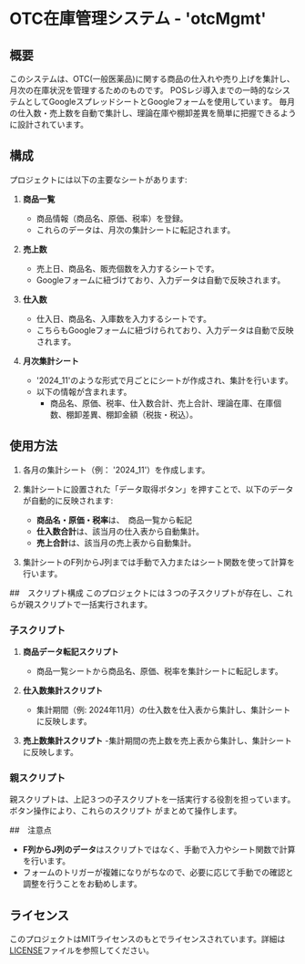 # OTC在庫管理システム - 'otcMgmt'

## 概要
このシステムは、OTC(一般医薬品)に関する商品の仕入れや売り上げを集計し、月次の在庫状況を管理するためのものです。
POSレジ導入までの一時的なシステムとしてGoogleスプレッドシートとGoogleフォームを使用しています。
毎月の仕入数・売上数を自動で集計し、理論在庫や棚卸差異を簡単に把握できるように設計されています。

## 構成
プロジェクトには以下の主要なシートがあります:

1. **商品一覧**
    - 商品情報（商品名、原価、税率）を登録。
    - これらのデータは、月次の集計シートに転記されます。

2. **売上数**
    - 売上日、商品名、販売個数を入力するシートです。
    - Googleフォームに紐づけており、入力データは自動で反映されます。

3. **仕入数**
    - 仕入日、商品名、入庫数を入力するシートです。
    - こちらもGoogleフォームに紐づけられており、入力データは自動で反映されます。

4. **月次集計シート**
    - '2024_11'のような形式で月ごとにシートが作成され、集計を行います。
    - 以下の情報が含まれます。
        - 商品名、原価、税率、仕入数合計、売上合計、理論在庫、在庫個数、棚卸差異、棚卸金額（税抜・税込）。

## 使用方法

1. 各月の集計シート（例： '2024_11'）を作成します。
2. 集計シートに設置された「データ取得ボタン」を押すことで、以下のデータが自動的に反映されます:
    - **商品名・原価・税率**は、　商品一覧から転記
    - **仕入数合計**は、該当月の仕入表から自動集計。
    - **売上合計**は、該当月の売上表から自動集計。

3. 集計シートのF列からJ列までは手動で入力またはシート関数を使って計算を行います。

##　スクリプト構成
このプロジェクトには３つの子スクリプトが存在し、これらが親スクリプトで一括実行されます。

### 子スクリプト
1. **商品データ転記スクリプト**
    - 商品一覧シートから商品名、原価、税率を集計シートに転記します。

2. **仕入数集計スクリプト**
    - 集計期間（例: 2024年11月）の仕入数を仕入表から集計し、集計シートに反映します。

3. **売上数集計スクリプト**
    -集計期間の売上数を売上表から集計し、集計シートに反映します。

### 親スクリプト
親スクリプトは、上記３つの子スクリプトを一括実行する役割を担っています。ボタン操作により、これらのスクリプト
がまとめて操作します。

##　注意点
- **F列からJ列のデータ**はスクリプトではなく、手動で入力やシート関数で計算を行います。
- フォームのトリガーが複雑になりがちなので、必要に応じて手動での確認と調整を行うことをお勧めします。

## ライセンス
このプロジェクトはMITライセンスのもとでライセンスされています。詳細は[LICENSE](./LICENSE)ファイルを参照してください。